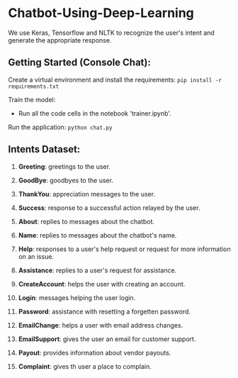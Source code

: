 # Chatbot-Using-Deep-Learning
 We use Keras, Tensorflow and NLTK to recognize the user's intent and generate the appropriate response.


## Getting Started (Console Chat):
 Create a virtual environment and install the requirements:
 `pip install -r requirements.txt`

 Train the model:
 - Run all the code cells in the notebook 'trainer.ipynb'.

 Run the application:
 `python chat.py`


## Intents Dataset:

 1. **Greeting**: greetings to the user.

 1. **GoodBye**: goodbyes to the user.

 1. **ThankYou**: appreciation messages to the user.

 1. **Success**: response to a successful action relayed by the user.

 1. **About**: replies to messages about the chatbot.

 1. **Name**: replies to messages about the chatbot's name.

 1. **Help**: responses to a user's help request or request for more information on an issue.

 1. **Assistance**: replies to a user's request for assistance.

 1. **CreateAccount**: helps the user with creating an account.

 1. **Login**: messages helping the user login.

 1. **Password**: assistance with resetting a forgetten password.

 1. **EmailChange**: helps a user with email address changes.

 1. **EmailSupport**: gives the user an email for customer support.

 1. **Payout**: provides information about vendor payouts.

 1. **Complaint**: gives th user a place to complain.

